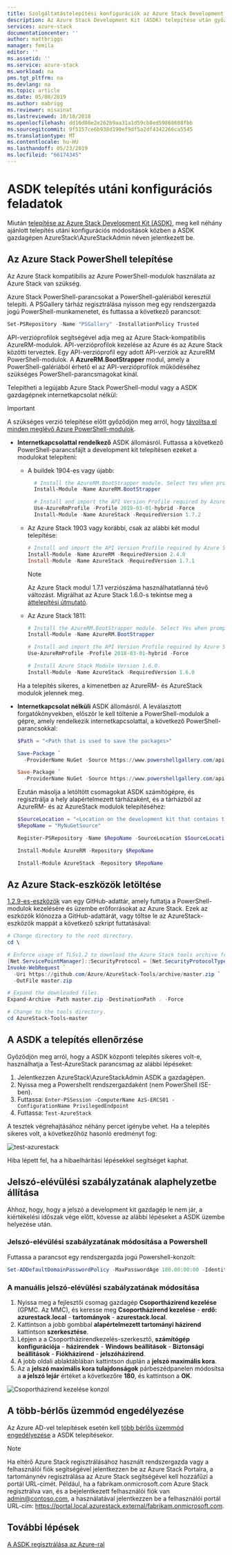 ```yaml
---
title: Szolgáltatástelepítési konfigurációk az Azure Stack Development Kit (ASDK) a közzététele |} A Microsoft Docs
description: Az Azure Stack Development Kit (ASDK) telepítése után győződjön meg arról is, ajánlott konfigurációs változásait ismerteti.
services: azure-stack
documentationcenter: ''
author: mattbriggs
manager: femila
editor: ''
ms.assetid: ''
ms.service: azure-stack
ms.workload: na
pms.tgt_pltfrm: na
ms.devlang: na
ms.topic: article
ms.date: 05/08/2019
ms.author: mabrigg
ms.reviewer: misainat
ms.lastreviewed: 10/10/2018
ms.openlocfilehash: dd16d08e2e262b9aa31a1d59cb8ed59868608fbb
ms.sourcegitcommit: 9f5157ce6b938d190ef9df5a2df4342266ca5545
ms.translationtype: MT
ms.contentlocale: hu-HU
ms.lasthandoff: 05/23/2019
ms.locfileid: "66174345"
---
```

# <a name="post-asdk-installation-configuration-tasks"></a>ASDK telepítés utáni konfigurációs feladatok

Miután [telepítése az Azure Stack Development Kit (ASDK)](asdk-install.md), meg kell néhány ajánlott telepítés utáni konfigurációs módosítások közben a ASDK gazdagépen AzureStack\AzureStackAdmin néven jelentkezett be.

## <a name="install-azure-stack-powershell"></a>Az Azure Stack PowerShell telepítése

Az Azure Stack kompatibilis az Azure PowerShell-modulok használata az Azure Stack van szükség.

Azure Stack PowerShell-parancsokat a PowerShell-galériából keresztül telepíti. A PSGallery tárház regisztrálása nyisson meg egy rendszergazda jogú PowerShell-munkamenetet, és futtassa a következő parancsot:

``` Powershell
Set-PSRepository -Name "PSGallery" -InstallationPolicy Trusted
```

API-verzióprofilok segítségével adja meg az Azure Stack-kompatibilis AzureRM-modulok.  API-verzióprofilok kezelése az Azure és az Azure Stack közötti terveztek. Egy API-verzióprofil egy adott API-verziók az AzureRM PowerShell-modulok. A **AzureRM.BootStrapper** modul, amely a PowerShell-galériából érhető el az API-verzióprofilok működéséhez szükséges PowerShell-parancsmagokat kínál.

Telepítheti a legújabb Azure Stack PowerShell-modul vagy a ASDK gazdagépnek internetkapcsolat nélkül:

> [!IMPORTANT]
> A szükséges verzió telepítése előtt győződjön meg arról, hogy [távolítsa el minden meglévő Azure PowerShell-modulok](../operator/azure-stack-powershell-install.md#3-uninstall-existing-versions-of-the-azure-stack-powershell-modules).

- **Internetkapcsolattal rendelkező** ASDK állomásról. Futtassa a következő PowerShell-parancsfájlt a development kit telepítésen ezeket a modulokat telepíteni:

  - A buildek 1904-es vagy újabb:

    ```powershell  
      # Install the AzureRM.BootStrapper module. Select Yes when prompted to install NuGet
      Install-Module -Name AzureRM.BootStrapper

      # Install and import the API Version Profile required by Azure Stack into the current PowerShell session.
      Use-AzureRmProfile -Profile 2019-03-01-hybrid -Force
      Install-Module -Name AzureStack -RequiredVersion 1.7.2
    ```

  - Az Azure Stack 1903 vagy korábbi, csak az alábbi két modul telepítése:

    ```powershell
    # Install and import the API Version Profile required by Azure Stack into the current PowerShell session.
    Install-Module -Name AzureRM -RequiredVersion 2.4.0
    Install-Module -Name AzureStack -RequiredVersion 1.7.1
    ```

    > [!Note]  
    > Az Azure Stack modul 1.7.1 verziószáma használhatatlanná tévő változást. Migrálhat az Azure Stack 1.6.0-s tekintse meg a [áttelepítési útmutató](https://aka.ms/azspshmigration171).

  - Az Azure Stack 1811:

    ``` PowerShell
    # Install the AzureRM.BootStrapper module. Select Yes when prompted to install NuGet.
    Install-Module -Name AzureRM.BootStrapper

    # Install and import the API Version Profile required by Azure Stack into the current PowerShell session.
    Use-AzureRmProfile -Profile 2018-03-01-hybrid -Force

    # Install Azure Stack Module Version 1.6.0.
    Install-Module -Name AzureStack -RequiredVersion 1.6.0
    ```

  Ha a telepítés sikeres, a kimenetben az AzureRM- és AzureStack modulok jelennek meg.

- **Internetkapcsolat nélküli** ASDK állomásról. A leválasztott forgatókönyvekben, először le kell töltenie a PowerShell-modulok a gépre, amely rendelkezik internetkapcsolattal, a következő PowerShell-parancsokkal:

  ```powershell
  $Path = "<Path that is used to save the packages>"

  Save-Package `
    -ProviderName NuGet -Source https://www.powershellgallery.com/api/v2 -Name AzureRM -Path $Path -Force -RequiredVersion 2.3.0
  
  Save-Package `
    -ProviderName NuGet -Source https://www.powershellgallery.com/api/v2 -Name AzureStack -Path $Path -Force -RequiredVersion 1.5.0
  ```

  Ezután másolja a letöltött csomagokat ASDK számítógépre, és regisztrálja a hely alapértelmezett tárházaként, és a tárházból az AzureRM- és az AzureStack modulok telepítéséhez:

    ```powershell  
    $SourceLocation = "<Location on the development kit that contains the PowerShell packages>"
    $RepoName = "MyNuGetSource"

    Register-PSRepository -Name $RepoName -SourceLocation $SourceLocation -InstallationPolicy Trusted

    Install-Module AzureRM -Repository $RepoName

    Install-Module AzureStack -Repository $RepoName
    ```

## <a name="download-the-azure-stack-tools"></a>Az Azure Stack-eszközök letöltése

[1.2.9-es-eszközök](https://github.com/Azure/AzureStack-Tools) van egy GitHub-adattár, amely futtatja a PowerShell-modulok kezelésére és üzembe erőforrásokat az Azure Stack. Ezek az eszközök klónozza a GitHub-adattárát, vagy töltse le az AzureStack-eszközök mappát a következő szkript futtatásával:

  ```powershell
  # Change directory to the root directory.
  cd \

  # Enforce usage of TLSv1.2 to download the Azure Stack tools archive from GitHub
  [Net.ServicePointManager]::SecurityProtocol = [Net.SecurityProtocolType]::Tls12
  Invoke-WebRequest `
    -Uri https://github.com/Azure/AzureStack-Tools/archive/master.zip `
    -OutFile master.zip

  # Expand the downloaded files.
  Expand-Archive -Path master.zip -DestinationPath . -Force

  # Change to the tools directory.
  cd AzureStack-Tools-master
  ```

## <a name="validate-the-asdk-installation"></a>A ASDK a telepítés ellenőrzése

Győződjön meg arról, hogy a ASDK központi telepítés sikeres volt-e, használhatja a Test-AzureStack parancsmag az alábbi lépéseket:

1. Jelentkezzen AzureStack\AzureStackAdmin ASDK a gazdagépen.
2. Nyissa meg a Powershellt rendszergazdaként (nem PowerShell ISE-ben).
3. Futtassa: `Enter-PSSession -ComputerName AzS-ERCS01 -ConfigurationName PrivilegedEndpoint`
4. Futtassa: `Test-AzureStack`

A tesztek végrehajtásához néhány percet igénybe vehet. Ha a telepítés sikeres volt, a következőhöz hasonló eredményt fog:

![test-azurestack](media/asdk-post-deploy/test-azurestack.png)

Hiba lépett fel, ha a hibaelhárítási lépésekkel segítséget kaphat.

## <a name="reset-the-password-expiration-policy"></a>Jelszó-elévülési szabályzatának alaphelyzetbe állítása

Ahhoz, hogy, hogy a jelszó a development kit gazdagép le nem jár, a kiértékelési időszak vége előtt, kövesse az alábbi lépéseket a ASDK üzembe helyezése után.

### <a name="to-change-the-password-expiration-policy-from-powershell"></a>Jelszó-elévülési szabályzatának módosítása a Powershell

Futtassa a parancsot egy rendszergazda jogú Powershell-konzolt:

```powershell
Set-ADDefaultDomainPasswordPolicy -MaxPasswordAge 180.00:00:00 -Identity azurestack.local
```

### <a name="to-change-the-password-expiration-policy-manually"></a>A manuális jelszó-elévülési szabályzatának módosítása

1. Nyissa meg a fejlesztői csomag gazdagép **Csoportházirend kezelése** (GPMC. Az MMC), és keresse meg **Csoportházirend kezelése** - **erdő: azurestack.local** - **tartományok**  -  **azurestack.local**.
2. Kattintson a jobb gombbal **alapértelmezett tartományi házirend** kattintson **szerkesztése**.
3. Lépjen a a Csoportházirendkezelés-szerkesztő, **számítógép konfigurációja** - **házirendek** - **Windows beállítások**  -  **Biztonsági beállítások** - **Fiókházirend** - **jelszóházirend**.
4. A jobb oldali ablaktáblában kattintson duplán a **jelszó maximális kora**.
5. Az a **jelszó maximális kora tulajdonságok** párbeszédpanelen módosítsa a **a jelszó lejár** értéket a következőre **180**, és kattintson a **OK**.

![Csoportházirend kezelése konzol](media/asdk-post-deploy/gpmc.png)

## <a name="enable-multi-tenancy"></a>A több-bérlős üzemmód engedélyezése

Az Azure AD-vel telepítések esetén kell [több bérlős üzemmód engedélyezése](../operator/azure-stack-enable-multitenancy.md#enable-multi-tenancy) a ASDK telepítésekor.

> [!NOTE]
> Ha eltérő Azure Stack regisztrálásához használt rendszergazda vagy a felhasználói fiók segítségével jelentkezzen be az Azure Stack Portalra, a tartománynév regisztrálása az Azure Stack segítségével kell hozzáfűzi a portál URL-címét. Például, ha a fabrikam.onmicrosoft.com Azure Stack regisztrálva van, és a bejelentkezett felhasználói fiók van admin@contoso.com, a használatával jelentkezzen be a felhasználói portál URL-cím: https://portal.local.azurestack.external/fabrikam.onmicrosoft.com.

## <a name="next-steps"></a>További lépések

[A ASDK regisztrálása az Azure-ral](asdk-register.md)
